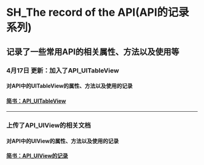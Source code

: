 # SH_The record of the API(API的记录系列)
## 记录了一些常用API的相关属性、方法以及使用等





### 4月17日 更新：加入了API_UITableView

#### 对API中的UITableView的属性、方法以及使用的记录

#### [简书：API_UITableView](http://www.jianshu.com/p/a9faee9288a2)


--------



### 上传了API_UIView的相关文档

#### 对API中的UIView的属性、方法以及使用的记录

#### [简书：API_UIView的记录](http://www.jianshu.com/p/f9cb74a26c70)
